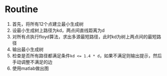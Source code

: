 # Routine

1. 首先，将所有12个点建立最小生成树
1. 设最小生成树上路径为kd，两点间直线距离为d
1. 对所有点执行floyd算法，求出多源最短路径，此时kd为树上两点间的最短路径
1. 输出最小生成树
1. 检查是否所有路径都满足条件`kd <= 1.4 * d`，如果不满足则输出提示，然后手动调整不满足的边
1. 使用matlab做出图